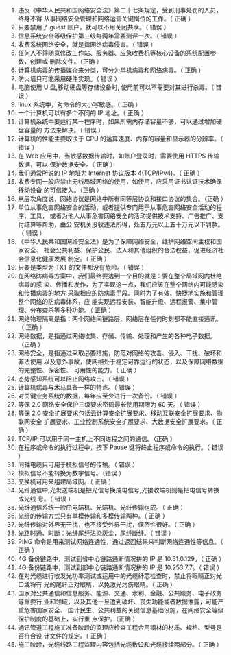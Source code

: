 1. 违反《中华人民共和国网络安全法》第二十七条规定，受到刑事处罚的人员，终身不得 从事网络安全管理和网络运营关键岗位的工作。（ 正确 ） 
2. 只要禁用了 guest 账户，就可以不用关闭共享。（ 错误 ） 
3. 信息系统安全等级保护第三级每两年需要测评一次。（ 错误 ） 
4. 收费系统网络安全，就是指网络病毒侵害。（ 错误 ）
5. 任何人不得随意修改工作站、服务器、应急收费机等核心设备的系统配置参数，创建或 删除文件。（正确 ） 
6. 计算机病毒的传播媒介来分类，可分为单机病毒和网络病毒。（ 正确 ） 
7. 防火墙只可能采用硬件实现。（ 错误 ） 
8. 电脑使用 U 盘,移动硬盘等存储设备时, 使用前可以不需要对其进行杀毒。（ 错误 ） 
9. linux 系统中，对命令的大小写敏感。（ 正确 ） 
10. 一个计算机可以有多个不同的 IP 地址。（ 正确 ） 
11. 计算机系统中要运行某一程序时，如果所需内存储容量不够，可以通过增加硬盘容量的 方法来解决。（ 错误 ） 
12. 计算机的性能主要取决于 CPU 的运算速度、内存的容量和显示器的分辨率。（ 错误 ） 
13. 在 Web 应用中，当敏感数据传输时，如账户登录时，需要使用 HTTPS 传输数据，可以 保护数据安全。（ 正确 ） 
14. 我们通常所说的 IP 地址为 Internet 协议版本 4(TCP/IPv4)。（ 正确 ） 
15. 收费专网一般应禁止无线局域网络的使用，如使用，应采用证书认证技术确保移动设备 的可信接入。（正确 ） 
16. 从层次角度说，网络协议是网络中所有同等层协议和接口协议的集合。（正确 ） 
17. 单位从事危害网络安全的活动，或者提供专门用于从事危害网络安全活动的程序、工具， 或者为他人从事危害网络安全的活动提供技术支持、广告推广、支付结算等帮助，由公 安机关没收违法所得，处五万元以上五十万元以下罚款。（ 错误 ） 
18. 《中华人民共和国网络安全法》是为了保障网络安全，维护网络空间主权和国家安全、 社会公共利益、保护公民、法人和其他组织的合法权益，促进经济社会信息化健康发展 制定。（ 正确 ） 
19. 只要是类型为 TXT 的文件都没有危险。（ 错误 ）
20. 在网络防病毒方案中，我们最终要达到一个目的就是：要在整个局域网内杜绝病毒的感 染、传播和发作，为了实现这一点，我们应该在整个网络内可能感染和传播病毒的地方 采取相应的防病毒手段。同时为了有效、快捷地实施和管理整个网络的防病毒体系，应 能实现远程安装、智能升级、远程报警、集中管理、分布查杀等多种功能。（ 正确 ） 
21. 网络物理隔离是指：两个网络间链路层、网络层在任何时刻都不能直接通讯。（ 正确 ） 
22. 网络数据，是指通过网络收集、存储、传输、处理和产生的各种电子数据。（正确 ） 
23. 网络安全，是指通过采取必要措施，防范对网络的攻击、侵入、干扰、破坏和非法使用 以及意外事故，使网络处于稳定可靠运行的状态，以及保障网络数据的完整性、保密性、 可用性的能力。（ 正确 ） 
24. 态势感知系统可以阻止网络攻击。（ 错误 ） 
25. 计算机病毒与木马具备一样的特点。（ 错误 ） 
26. 对关键业务系统的数据，每年应至少进行一次备份。（ 错误 ） 
27. 等保 2.0 网络安全保护三级要求密码最长使用期限为 60 天。（ 错误 ） 
28. 等保 2.0 安全扩展要求包括云计算安全扩展要求、移动互联安全扩展要求、物联网安全 扩展要求、工业控制系统安全扩展要求、大数据安全扩展要求。（ 正确 ） 
29. TCP/IP 可以用于同一主机上不同进程之间的通信。（正确 ） 
30. 在程序或命令的执行过程中，按下 Pause 键将终止程序或命令的执行。（ 错误 ） 
31. 同轴电缆只可用于模拟信号的传输。（ 错误 ） 
32. 模拟信号不能转换为数字信号。（错误 ） 
33. 交换机可用来组建局域网。（ 正确 ） 
34. 光纤通信中,光发送端机是把光信号换成电信号,光接收端机则是把电信号转换成光线 号。（ 错误 ） 
35. 光纤通信系统一般由电端机、光端机、光纤传输组成。（ 正确 ） 
36. 光纤的传输方式只有单模传输和多模传输两种。（ 正确 ）
37. 光纤传输对外界无干扰，也不接受外界干扰，保密性很好。（ 正确 ） 
38. 光路时通、时断：光纤尾纤沾染灰尘，尾纤断纤。（ 错误 ）
39. PING 命令是用来测试网络连通性，通过返回结果来判断网络连通性等信息。（ 正确 ） 
40. 4G 备份链路中，测试到省中心链路通断情况拼的 IP 是 10.51.0.129。（ 正确 ） 
41. 4G 备份链路中，测试到部中心链路通断情况拼的 IP 是 10.253.7.7。（ 错误 ） 
42. 在对光缆进行收发光功率测试或运用中的光缆纤芯检查时，禁止将眼睛正对光口或将有 光的尾纤正对眼睛，以免激光灼伤眼睛。（ 正确 ） 
43. 国家对公共通信和信息服务、能源、交通、水利、金融、公共服务、电子政务等重要行 业和领域，以及其他一旦遭到破坏、丧失功能或者数据泄露，可能严重危害国家安全、 国计民生、公共利益的关键信息基础设施，在网络安全等级保护制度的基础上，实行重 点保护。（正确 ） 
44. 通讯管道工程施工准备阶段的监理应检查工程合用钢材的材质、规格、型号是否符合设 计文件的规定。（ 正确 ） 
45. 施工阶段，光缆线路工程监理内容包括光缆敷设和光缆接续两部分。（ 正确 ） 